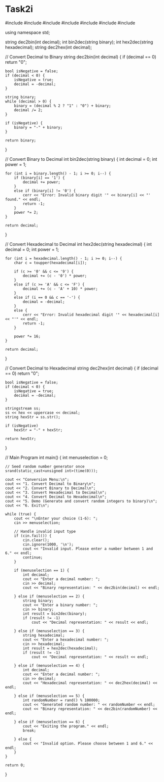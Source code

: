 # Task2i
#include <iostream>
#include <algorithm>
#include <ctime>
#include <cstdlib>
#include <sstream>
#include <iomanip>
#include <cctype>

using namespace std;

string dec2bin(int decimal);
int bin2dec(string binary);
int hex2dec(string hexadecimal);
string dec2hex(int decimal);

// Convert Decimal to Binary
string dec2bin(int decimal) {
    if (decimal == 0) return "0";

    bool isNegative = false;
    if (decimal < 0) {
        isNegative = true;
        decimal = -decimal;
    }

    string binary;
    while (decimal > 0) {
        binary = (decimal % 2 ? "1" : "0") + binary;
        decimal /= 2;
    }

    if (isNegative) {
        binary = "-" + binary;
    }

    return binary;
}

// Convert Binary to Decimal
int bin2dec(string binary) {
    int decimal = 0;
    int power = 1;

    for (int i = binary.length() - 1; i >= 0; i--) {
        if (binary[i] == '1') {
            decimal += power;
        }
        else if (binary[i] != '0') {
            cerr << "Error: Invalid binary digit '" << binary[i] << "' found." << endl;
            return -1;
        }
        power *= 2;
    }

    return decimal;
}

// Convert Hexadecimal to Decimal
int hex2dec(string hexadecimal) {
    int decimal = 0;
    int power = 1;

    for (int i = hexadecimal.length() - 1; i >= 0; i--) {
        char c = toupper(hexadecimal[i]);

        if (c >= '0' && c <= '9') {
            decimal += (c - '0') * power;
        }
        else if (c >= 'A' && c <= 'F') {
            decimal += (c - 'A' + 10) * power;
        }
        else if (i == 0 && c == '-') {
            decimal = -decimal;
        }
        else {
            cerr << "Error: Invalid hexadecimal digit '" << hexadecimal[i] << "'" << endl;
            return -1;
        }

        power *= 16;
    }

    return decimal;
}

// Convert Decimal to Hexadecimal
string dec2hex(int decimal) {
    if (decimal == 0) return "0";

    bool isNegative = false;
    if (decimal < 0) {
        isNegative = true;
        decimal = -decimal;
    }

    stringstream ss;
    ss << hex << uppercase << decimal;
    string hexStr = ss.str();

    if (isNegative)
        hexStr = "-" + hexStr;

    return hexStr;
}

// Main Program
int main() {
    int menuselection = 0;

    // Seed random number generator once
    srand(static_cast<unsigned int>(time(0)));

    cout << "Conversion Menu:\n";
    cout << "1. Convert Decimal to Binary\n";
    cout << "2. Convert Binary to Decimal\n";
    cout << "3. Convert Hexadecimal to Decimal\n";
    cout << "4. Convert Decimal to Hexadecimal\n";
    cout << "5. Demo (Generate and convert random integers to binary)\n";
    cout << "6. Exit\n";

    while (true) {
        cout << "\nEnter your choice (1-6): ";
        cin >> menuselection;

        // Handle invalid input type
        if (cin.fail()) {
            cin.clear();
            cin.ignore(1000, '\n');
            cout << "Invalid input. Please enter a number between 1 and 6." << endl;
            continue;
        }

        if (menuselection == 1) {
            int decimal;
            cout << "Enter a decimal number: ";
            cin >> decimal;
            cout << "Binary representation: " << dec2bin(decimal) << endl;

        } else if (menuselection == 2) {
            string binary;
            cout << "Enter a binary number: ";
            cin >> binary;
            int result = bin2dec(binary);
            if (result != -1)
                cout << "Decimal representation: " << result << endl;

        } else if (menuselection == 3) {
            string hexadecimal;
            cout << "Enter a hexadecimal number: ";
            cin >> hexadecimal;
            int result = hex2dec(hexadecimal);
            if (result != -1)
                cout << "Decimal representation: " << result << endl;

        } else if (menuselection == 4) {
            int decimal;
            cout << "Enter a decimal number: ";
            cin >> decimal;
            cout << "Hexadecimal representation: " << dec2hex(decimal) << endl;

        } else if (menuselection == 5) {
            int randomNumber = rand() % 100000;
            cout << "Generated random number: " << randomNumber << endl;
            cout << "Binary representation: " << dec2bin(randomNumber) << endl;

        } else if (menuselection == 6) {
            cout << "Exiting the program." << endl;
            break;

        } else {
            cout << "Invalid option. Please choose between 1 and 6." << endl;
        }
    }

    return 0;
}

